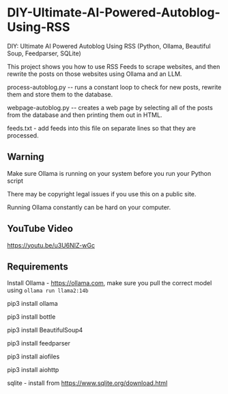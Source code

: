 # DIY-Ultimate-AI-Powered-Autoblog-Using-RSS
DIY: Ultimate AI Powered Autoblog Using RSS (Python, Ollama, Beautiful Soup, Feedparser, SQLite)

This project shows you how to use RSS Feeds to scrape websites, and then rewrite the posts on those websites using Ollama and an LLM.

process-autoblog.py -- runs a constant loop to check for new posts, rewrite them and store them to the database.

webpage-autoblog.py -- creates a web page by selecting all of the posts from the database and then printing them out in HTML.

feeds.txt - add feeds into this file on separate lines so that they are processed.

## Warning
Make sure Ollama is running on your system before you run your Python script

There may be copyright legal issues if you use this on a public site.

Running Ollama constantly can be hard on your computer.


## YouTube Video

https://youtu.be/u3U6NIZ-wGc


## Requirements
Install Ollama - https://ollama.com, make sure you pull the correct model using `ollama run llama2:14b`

pip3 install ollama

pip3 install bottle

pip3 install BeautifulSoup4

pip3 install feedparser

pip3 install aiofiles

pip3 install aiohttp

sqlite - install from https://www.sqlite.org/download.html

